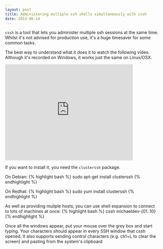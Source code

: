 ```yaml
---
layout: post
title: Administering multiple ssh shells simultaneously with cssh
date: 2013-06-14
---
```


`cssh` is a tool that lets you administer multiple ssh sessions at the same time. Whilst it's not advised for production use, it's a huge timesaver for some common tasks.

The best way to understand what it does it to watch the following video. Although it's recorded on Windows, it works just the same on Linux/OSX.

<iframe width="420" height="315" src="http://www.youtube.com/embed/MaCtXqCON1g" frameborder="0" allowfullscreen></iframe>

If you want to install it, you need the `clusterssh` package.

On Debian:
{% highlight bash %}
sudo apt-get install clusterssh
{% endhighlight %}

On Redhat:
{% highlight bash %}
sudo yum install clusterssh
{% endhighlight %}

As well as providing muliple hosts, you can use shell expansion to connect to lots of machines at once:
{% highlight bash %}
cssh michaeldev-{01..10}
{% endhighlight %}

Once all the windows appear, put your mouse over the grey box and start typing. Your characters should appear in every SSH window that cssh opened. It also supports sending 
control characters (e.g. ctrl+L to clear the screen) and pasting from the system's clipboard

